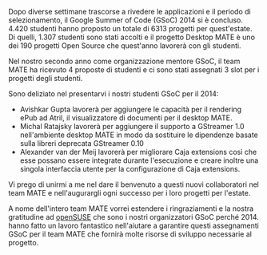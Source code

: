<!-- 
.. link:
.. description: MATE Desktop Google Summer of Code (GSoC) 2014 projects
.. tags: GSoC,openSUSE,News
.. date: 2014/04/28 06:14:31
.. title: Il progetto MATE è stato accettato per GSoC 2014
.. slug: 2014-04-28-mate-desktop-gsoc-2014-projects
.. author: Martin Wimpress
-->

Dopo diverse settimane trascorse a rivedere le applicazioni e il periodo di selezionamento, il
Google Summer of Code (GSoC) 2014 si è concluso. 4.420 studenti hanno proposto un totale di
6313 progetti per quest'estate. Di quelli, 1.307 studenti sono stati accolti
e il progetto Desktop MATE è uno dei 190 progetti Open Source che
quest'anno lavorerà con gli studenti.

Nel nostro secondo anno come organizzazione mentore GSoC, il team MATE ha ricevuto 4
proposte di studenti e ci sono stati assegnati 3 slot per i progetti degli studenti.

Sono deliziato nel presentarvi i nostri studenti GSoC per il 2014:

  * Avishkar Gupta lavorerà per aggiungere le capacità per il rendering ePub ad
  Atril, il visualizzatore di documenti per il desktop MATE.
  * Michal Ratajsky lavorerà per aggiungere il supporto a GStreamer 1.0 nell'ambiente
  desktop MATE in modo da sostituire le dipendenze basate sulla libreri deprecata
  GStreamer 0.10
  * Alexander van der Meij lavorerà per migliorare Caja extensions così che esse
  possano essere integrate durante l'esecuzione e creare inoltre una singola interfaccia utente per
  la configurazione di Caja extensions.

Vi prego di unirmi a me nel dare il benvenuto a questi nuovi collaboratori nel team MATE e
nell'augurargli ogni successo per i loro progetti per l'estate.

A nome dell'intero team MATE vorrei estendere i ringraziamenti e
la nostra gratitudine ad  [openSUSE](https://www.opensuse.org) che sono i nostri organizzatori GSoC perché
2014. hanno fatto un lavoro fantastico nell'aiutare a garantire questi assegnamenti GSoC per
il team MATE che fornirà molte risorse di sviluppo necessarie al progetto.
